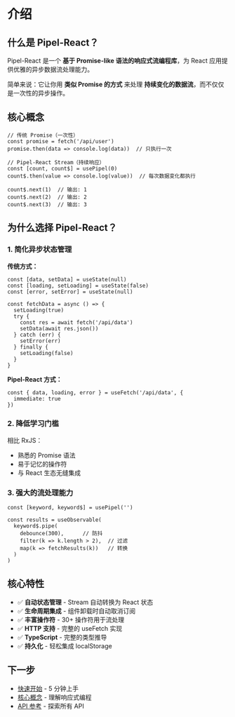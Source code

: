 # 介绍

## 什么是 Pipel-React？

Pipel-React 是一个 **基于 Promise-like 语法的响应式流编程库**，为 React 应用提供优雅的异步数据流处理能力。

简单来说：它让你用 **类似 Promise 的方式** 来处理 **持续变化的数据流**，而不仅仅是一次性的异步操作。

## 核心概念

```tsx
// 传统 Promise（一次性）
const promise = fetch('/api/user')
promise.then(data => console.log(data))  // 只执行一次

// Pipel-React Stream（持续响应）
const [count, count$] = usePipel(0)
count$.then(value => console.log(value))  // 每次数据变化都执行

count$.next(1)  // 输出: 1
count$.next(2)  // 输出: 2
count$.next(3)  // 输出: 3
```

## 为什么选择 Pipel-React？

### 1. 简化异步状态管理

**传统方式：**
```tsx
const [data, setData] = useState(null)
const [loading, setLoading] = useState(false)
const [error, setError] = useState(null)

const fetchData = async () => {
  setLoading(true)
  try {
    const res = await fetch('/api/data')
    setData(await res.json())
  } catch (err) {
    setError(err)
  } finally {
    setLoading(false)
  }
}
```

**Pipel-React 方式：**
```tsx
const { data, loading, error } = useFetch('/api/data', {
  immediate: true
})
```

### 2. 降低学习门槛

相比 RxJS：
- 熟悉的 Promise 语法
- 易于记忆的操作符
- 与 React 生态无缝集成

### 3. 强大的流处理能力

```tsx
const [keyword, keyword$] = usePipel('')

const results = useObservable(
  keyword$.pipe(
    debounce(300),      // 防抖
    filter(k => k.length > 2),  // 过滤
    map(k => fetchResults(k))   // 转换
  )
)
```

## 核心特性

- ✅ **自动状态管理** - Stream 自动转换为 React 状态
- ✅ **生命周期集成** - 组件卸载时自动取消订阅
- ✅ **丰富操作符** - 30+ 操作符用于流处理
- ✅ **HTTP 支持** - 完整的 useFetch 实现
- ✅ **TypeScript** - 完整的类型推导
- ✅ **持久化** - 轻松集成 localStorage

## 下一步

- [快速开始](/cn/guide/quick.cn) - 5 分钟上手
- [核心概念](/cn/guide/reactive.cn) - 理解响应式编程
- [API 参考](/cn/core/usePipel/index.cn) - 探索所有 API
